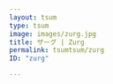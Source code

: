 ```yaml
---
layout: tsum
type: tsum
image: images/zurg.jpg
title: ザーグ | Zurg
permalink: tsumtsum/zurg
ID: "zurg"

---
```


